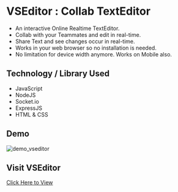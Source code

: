 # VSEditor : Collab TextEditor

* An interactive Online Realtime TextEditor. 
* Collab with your Teammates and edit in real-time.
* Share Text and see changes occur in real-time.
* Works in your web browser so no installation is needed.
* No limitation for device width anymore. Works on Mobile also.

## Technology / Library Used
* JavaScript
* NodeJS
* Socket.io
* ExpressJS
* HTML & CSS

## Demo

<img width="auto" alt="demo_vseditor" src="https://j.gifs.com/mOJgmp.gif">


## Visit VSEditor
[Click Here to View](https://vseditor.herokuapp.com/)


